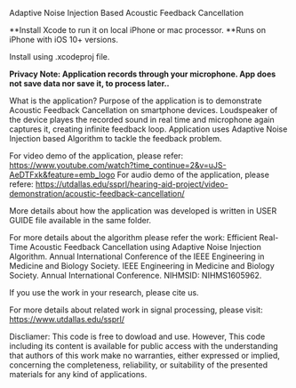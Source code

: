 Adaptive Noise Injection Based Acoustic Feedback Cancellation

**Install Xcode to run it on local iPhone or mac processor.
**Runs on iPhone with iOS 10+ versions.

Install using .xcodeproj file.

**Privacy Note: Application records through your microphone. App does not save data nor save it, to process later..**

What is the application?
Purpose of the application is to demonstrate Acoustic Feedback Cancellation on smartphone devices.  Loudspeaker of the device playes the recorded sound
in real time and microphone again captures it, creating infinite feedback loop. Application uses Adaptive Noise Injection based Algorithm to tackle the feedback problem.

For video demo of the application, please refer: https://www.youtube.com/watch?time_continue=2&v=uJS-AeDTFxk&feature=emb_logo
For audio demo of the application, please refere: https://utdallas.edu/ssprl/hearing-aid-project/video-demonstration/acoustic-feedback-cancellation/

More details about how the application was developed is written in USER GUIDE file available in the same folder.

For more details about the algorithm please refer the work:
Efficient Real-Time Acoustic Feedback Cancellation using Adaptive Noise Injection Algorithm. Annual International Conference of the 
IEEE Engineering in Medicine and Biology Society. IEEE Engineering in Medicine and Biology Society. Annual International Conference. NIHMSID: NIHMS1605962.

If you use the work in your research, please cite us.

For more details about related work in signal processing, please visit: https://www.utdallas.edu/ssprl/

Discliamer: This code is free to dowload and use. However, This code including its content is available for public access with the understanding that authors of this work 
make no warranties, either expressed or implied, concerning the completeness, reliability, or suitability of the presented materials for any kind of applications.
